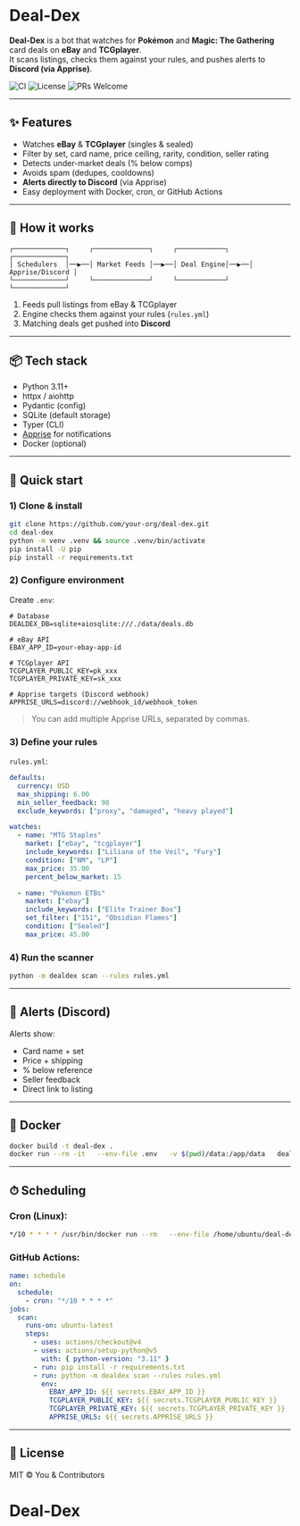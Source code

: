 # Deal-Dex

**Deal-Dex** is a bot that watches for **Pokémon** and **Magic: The Gathering** card deals on **eBay** and **TCGplayer**.  
It scans listings, checks them against your rules, and pushes alerts to **Discord (via Apprise)**.

![CI](https://img.shields.io/github/actions/workflow/status/your-org/deal-dex/ci.yml)
![License](https://img.shields.io/badge/license-MIT-informational)
![PRs Welcome](https://img.shields.io/badge/PRs-welcome-blue)

---

## ✨ Features

- Watches **eBay** & **TCGplayer** (singles & sealed)
- Filter by set, card name, price ceiling, rarity, condition, seller rating
- Detects under-market deals (% below comps)
- Avoids spam (dedupes, cooldowns)
- **Alerts directly to Discord** (via Apprise)
- Easy deployment with Docker, cron, or GitHub Actions

---

## 🧠 How it works

```
┌─────────────┐     ┌──────────────┐     ┌────────────┐     ┌─────────────┐
│ Schedulers  │──▶──│ Market Feeds │──▶──│ Deal Engine│──▶──│ Apprise/Discord │
└─────────────┘     └──────────────┘     └────────────┘     └─────────────┘
```

1. Feeds pull listings from eBay & TCGplayer  
2. Engine checks them against your rules (`rules.yml`)  
3. Matching deals get pushed into **Discord**  

---

## 📦 Tech stack

- Python 3.11+
- httpx / aiohttp
- Pydantic (config)
- SQLite (default storage)
- Typer (CLI)
- [Apprise](https://github.com/caronc/apprise) for notifications
- Docker (optional)

---

## 🚀 Quick start

### 1) Clone & install

```bash
git clone https://github.com/your-org/deal-dex.git
cd deal-dex
python -m venv .venv && source .venv/bin/activate
pip install -U pip
pip install -r requirements.txt
```

### 2) Configure environment

Create `.env`:

```dotenv
# Database
DEALDEX_DB=sqlite+aiosqlite:///./data/deals.db

# eBay API
EBAY_APP_ID=your-ebay-app-id

# TCGplayer API
TCGPLAYER_PUBLIC_KEY=pk_xxx
TCGPLAYER_PRIVATE_KEY=sk_xxx

# Apprise targets (Discord webhook)
APPRISE_URLS=discord://webhook_id/webhook_token
```

> You can add multiple Apprise URLs, separated by commas.

### 3) Define your rules

`rules.yml`:

```yaml
defaults:
  currency: USD
  max_shipping: 6.00
  min_seller_feedback: 98
  exclude_keywords: ["proxy", "damaged", "heavy played"]

watches:
  - name: "MTG Staples"
    market: ["ebay", "tcgplayer"]
    include_keywords: ["Liliana of the Veil", "Fury"]
    condition: ["NM", "LP"]
    max_price: 35.00
    percent_below_market: 15

  - name: "Pokemon ETBs"
    market: ["ebay"]
    include_keywords: ["Elite Trainer Box"]
    set_filter: ["151", "Obsidian Flames"]
    condition: ["Sealed"]
    max_price: 45.00
```

### 4) Run the scanner

```bash
python -m dealdex scan --rules rules.yml
```

---

## 🔔 Alerts (Discord)

Alerts show:
- Card name + set
- Price + shipping
- % below reference
- Seller feedback
- Direct link to listing

---

## 🐳 Docker

```bash
docker build -t deal-dex .
docker run --rm -it   --env-file .env   -v $(pwd)/data:/app/data   deal-dex python -m dealdex scan --rules rules.yml
```

---

## ⏱ Scheduling

### Cron (Linux):

```bash
*/10 * * * * /usr/bin/docker run --rm   --env-file /home/ubuntu/deal-dex/.env   -v /home/ubuntu/deal-dex/data:/app/data   deal-dex python -m dealdex scan --rules /app/rules.yml
```

### GitHub Actions:

```yaml
name: schedule
on:
  schedule:
    - cron: "*/10 * * * *"
jobs:
  scan:
    runs-on: ubuntu-latest
    steps:
      - uses: actions/checkout@v4
      - uses: actions/setup-python@v5
        with: { python-version: "3.11" }
      - run: pip install -r requirements.txt
      - run: python -m dealdex scan --rules rules.yml
        env:
          EBAY_APP_ID: ${{ secrets.EBAY_APP_ID }}
          TCGPLAYER_PUBLIC_KEY: ${{ secrets.TCGPLAYER_PUBLIC_KEY }}
          TCGPLAYER_PRIVATE_KEY: ${{ secrets.TCGPLAYER_PRIVATE_KEY }}
          APPRISE_URLS: ${{ secrets.APPRISE_URLS }}
```

---

## 📜 License

MIT © You & Contributors
# Deal-Dex